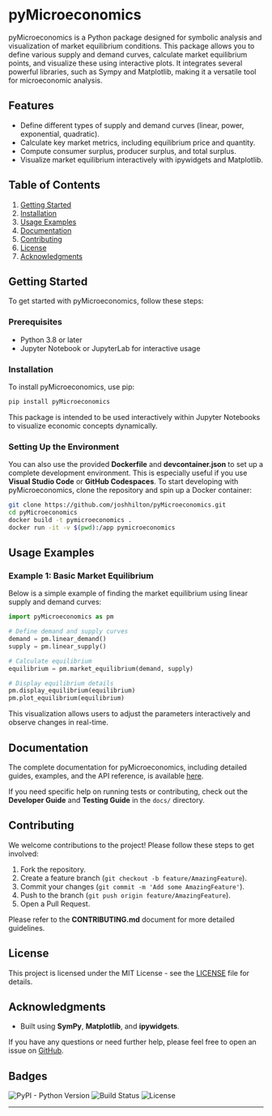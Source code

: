 # pyMicroeconomics

pyMicroeconomics is a Python package designed for symbolic analysis and visualization of market equilibrium conditions. This package allows you to define various supply and demand curves, calculate market equilibrium points, and visualize these using interactive plots. It integrates several powerful libraries, such as Sympy and Matplotlib, making it a versatile tool for microeconomic analysis.

## Features
- Define different types of supply and demand curves (linear, power, exponential, quadratic).
- Calculate key market metrics, including equilibrium price and quantity.
- Compute consumer surplus, producer surplus, and total surplus.
- Visualize market equilibrium interactively with ipywidgets and Matplotlib.

## Table of Contents
1. [Getting Started](#getting-started)
2. [Installation](#installation)
3. [Usage Examples](#usage-examples)
4. [Documentation](#documentation)
5. [Contributing](#contributing)
6. [License](#license)
7. [Acknowledgments](#acknowledgments)

## Getting Started
To get started with pyMicroeconomics, follow these steps:

### Prerequisites
- Python 3.8 or later
- Jupyter Notebook or JupyterLab for interactive usage

### Installation
To install pyMicroeconomics, use pip:
```bash
pip install pyMicroeconomics
```

This package is intended to be used interactively within Jupyter Notebooks to visualize economic concepts dynamically.

### Setting Up the Environment
You can also use the provided **Dockerfile** and **devcontainer.json** to set up a complete development environment. This is especially useful if you use **Visual Studio Code** or **GitHub Codespaces**. To start developing with pyMicroeconomics, clone the repository and spin up a Docker container:
```bash
git clone https://github.com/joshhilton/pyMicroeconomics.git
cd pyMicroeconomics
docker build -t pymicroeconomics .
docker run -it -v $(pwd):/app pymicroeconomics
```

## Usage Examples
### Example 1: Basic Market Equilibrium
Below is a simple example of finding the market equilibrium using linear supply and demand curves:

```python
import pyMicroeconomics as pm

# Define demand and supply curves
demand = pm.linear_demand()
supply = pm.linear_supply()

# Calculate equilibrium
equilibrium = pm.market_equilibrium(demand, supply)

# Display equilibrium details
pm.display_equilibrium(equilibrium)
pm.plot_equilibrium(equilibrium)
```
This visualization allows users to adjust the parameters interactively and observe changes in real-time.

## Documentation
The complete documentation for pyMicroeconomics, including detailed guides, examples, and the API reference, is available [here](https://github.com/joshhilton/pyMicroeconomics/tree/main/docs).

If you need specific help on running tests or contributing, check out the **Developer Guide** and **Testing Guide** in the `docs/` directory.

## Contributing
We welcome contributions to the project! Please follow these steps to get involved:
1. Fork the repository.
2. Create a feature branch (`git checkout -b feature/AmazingFeature`).
3. Commit your changes (`git commit -m 'Add some AmazingFeature'`).
4. Push to the branch (`git push origin feature/AmazingFeature`).
5. Open a Pull Request.

Please refer to the **CONTRIBUTING.md** document for more detailed guidelines.

## License
This project is licensed under the MIT License - see the [LICENSE](LICENSE) file for details.

## Acknowledgments
- Built using **SymPy**, **Matplotlib**, and **ipywidgets**.

If you have any questions or need further help, please feel free to open an issue on [GitHub](https://github.com/joshhilton/pyMicroeconomics/issues).

## Badges
![PyPI - Python Version](https://img.shields.io/pypi/pyversions/pyMicroeconomics)
![Build Status](https://github.com/joshhilton/pyMicroeconomics/workflows/Build/badge.svg)
![License](https://img.shields.io/github/license/joshhilton/pyMicroeconomics)

---
